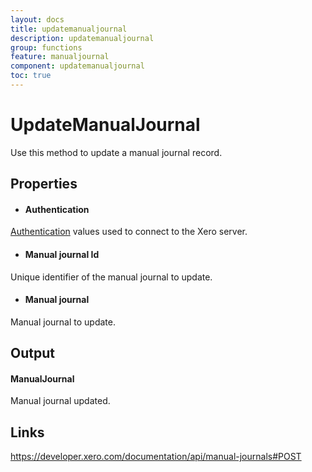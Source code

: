 ```yaml
---
layout: docs
title: updatemanualjournal
description: updatemanualjournal
group: functions
feature: manualjournal
component: updatemanualjournal
toc: true
---
```

UpdateManualJournal
============

Use this method to update a manual journal record.

Properties
----------

- #### Authentication
[Authentication](../../../Common/Authentication/Index.md) values used to connect to the Xero server.
- #### Manual journal Id
Unique identifier of the manual journal to update.
- #### Manual journal
Manual journal to update.


Output
-----
#### ManualJournal
Manual journal updated.

Links
-----

https://developer.xero.com/documentation/api/manual-journals#POST
